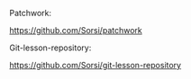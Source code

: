 Patchwork:

https://github.com/Sorsi/patchwork

Git-lesson-repository:

https://github.com/Sorsi/git-lesson-repository